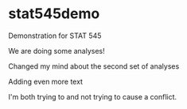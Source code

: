 # stat545demo

Demonstration for STAT 545

We are doing some analyses!

Changed my mind about the second set of analyses 

Adding even more text

I'm both trying to and not trying to cause a conflict. 
